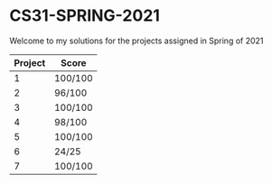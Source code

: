 # CS31-SPRING-2021
Welcome to my solutions for the projects assigned in Spring of 2021



| Project | Score |
| ------- | ----- |
| 1 | 100/100  |
| 2 | 96/100  |
| 3 | 100/100  |
| 4 | 98/100  |
| 5 | 100/100  |
| 6 | 24/25  |
| 7 | 100/100  |
